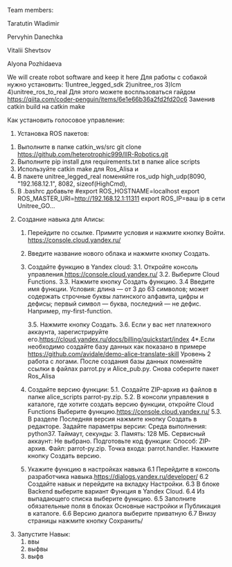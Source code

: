 Team members:

Taratutin Wladimir

Pervyhin Danechka

Vitalii Shevtsov

Alyona Pozhidaeva

We will create robot software and keep it here
Для работы с собакой нужно установить:
1)untree_legged_sdk
2)unitree_ros
3)lcm
4)unitree_ros_to_real
Для этого можете воспльзоваться гайдом https://qiita.com/coder-penguin/items/6e1e66b36a2fd2fd20c6
Заменив catkin build на catkin make

Как установить голосовое управление:
1) Установка ROS пакетов:
  1. Выполните в папке catkin_ws/src git clone https://github.com/heterotrophic999/IIR-Robotics.git
  2. Выполните pip install для requirements.txt в папке alice scripts 
  3. Используйте catkin make для Ros_Alisa и  
  4. В пакете unitree_legged_real поменяйте ros_udp high_udp(8090, "192.168.12.1", 8082, sizeof(HighCmd),
  5. В .bashrc добавьте 
     #export ROS_HOSTNAME=localhost
     export ROS_MASTER_URI=http://192.168.12.1:11311
     export ROS_IP=ваш ip в сети Unitree_GO...
2) Cоздание навыка для Алисы:
   1. Перейдите по ссылке. Примите условия и нажмите кнопку Войти. https://console.cloud.yandex.ru/
   2. Введите название нового облака и нажмите кнопку Создать.
   3. Создайте функцию в Yandex cloud:
      3.1. Откройте консоль управления.https://console.cloud.yandex.ru/
      3.2. Выберите Cloud Functions.
      3.3. Нажмите кнопку Создать функцию.
      3.4 Введите имя функции. Условия:
            длина — от 3 до 63 символов;
            может содержать строчные буквы латинского алфавита, цифры и дефисы;
            первый символ — буква, последний — не дефис.
            Например, my-first-function.
            
      3.5. Нажмите кнопку Создать.
      3.6. Если у вас нет платежного аккаунта, зарегистрируйте его.https://cloud.yandex.ru/docs/billing/quickstart/index
   4*.Если необходимо создайте базу данных как показано в примере https://github.com/avidale/demo-alice-translate-skill Уровень 2 работа с логами. После создания базы        данных поменяйте ссылки в файлах parrot.py и  Alice_pub.py. Снова соберите пакет Ros_Alisa
   5. Создайте версию функции:
      5.1.  Создайте ZIP-архив из файлов в папке alice_scripts parrot-py.zip.
      5.2.  В консоли управления в каталоге, где хотите создать версию функции, откройте Cloud Functions
            Выберите функцию.https://console.cloud.yandex.ru/
      5.3.  В разделе Последняя версия нажмите кнопку Создать в редакторе.
            Задайте параметры версии:
              Среда выполнения: python37.
              Таймаут, секунды: 3.
              Память: 128 МБ.
              Сервисный аккаунт: Не выбрано.
            Подготовьте код функции:
              Способ: ZIP-архив.
              Файл: parrot-py.zip.
              Точка входа: parrot.handler.
            Нажмите кнопку Создать версию.
    6. Укажите функцию в настройках навыка
       6.1 Перейдите в консоль разработчика навыка.https://dialogs.yandex.ru/developer/
       6.2 Создайте навык и перейдите на вкладку Настройки.
       6.3 В блоке Backend выберите вариант Функция в Yandex Cloud.
       6.4 Из выпадающего списка выберите функцию.
       6.5 Заполните обязательные поля в блоках Основные настройки и Публикация в каталоге.
       6.6 Версию диалога выберите приватную
       6.7 Внизу страницы нажмите кнопку Сохранить/
 3) Запустите Навык:
    1. ввы
    2. выфвы
    3. выфв

   
